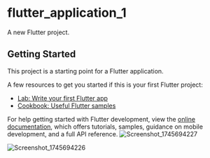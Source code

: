 # flutter_application_1

A new Flutter project.

## Getting Started

This project is a starting point for a Flutter application.

A few resources to get you started if this is your first Flutter project:

- [Lab: Write your first Flutter app](https://docs.flutter.dev/get-started/codelab)
- [Cookbook: Useful Flutter samples](https://docs.flutter.dev/cookbook)

For help getting started with Flutter development, view the
[online documentation](https://docs.flutter.dev/), which offers tutorials,
samples, guidance on mobile development, and a full API reference.
![Screenshot_1745694227](https://github.com/user-attachments/assets/4bcc8ee9-e068-4514-b381-fdb29a2d6444)


![Screenshot_1745694226](https://github.com/user-attachments/assets/4b382cc9-53da-4079-90d7-381bd2aa679f)
